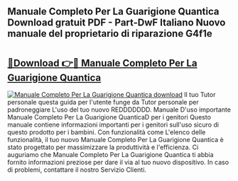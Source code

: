 ## Manuale Completo Per La Guarigione Quantica Download gratuit PDF - Part-DwF Italiano Nuovo manuale del proprietario di riparazione G4f1e

# <h2><a href="http://dfb3kpm.blite.top/?on=Manuale+Completo+Per+La+Guarigione+Quantica">🔗Download 👉🔴 Manuale Completo Per La Guarigione Quantica</a></h2>

[![Manuale Completo Per La Guarigione Quantica download](https://i.imgur.com/lujVjoI.png)](http://dfb3kpm.blite.top/?on=Manuale+Completo+Per+La+Guarigione+Quantica)
Il tuo Tutor personale questa guida per l'utente funge da Tutor personale per padroneggiare L'uso del tuo nuovo REDDDDDDD. Manuale D'uso importante Manuale Completo Per La Guarigione QuanticaD per i genitori Questo manuale contiene informazioni importanti per i genitori sull'uso sicuro di questo prodotto per i bambini. Con funzionalità come L'elenco delle funzionalità, il tuo nuovo Manuale Completo Per La Guarigione Quantica è stato progettato per massimizzare la produttività e l'efficienza. Ci auguriamo che Manuale Completo Per La Guarigione Quantica ti abbia fornito informazioni preziose per dare il via al tuo nuovo dispositivo. In caso di problemi, contattare il nostro Servizio Clienti.
